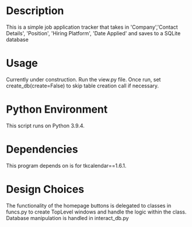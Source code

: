# Description

This is a simple job application tracker that takes in 'Company','Contact Details', 'Position', 'Hiring Platform', 'Date Applied' and saves to a SQLite database

# Usage

Currently under construction. Run the view.py file. Once run, set create_db(create=False) to skip table creation call if necessary.

# Python Environment

This script runs on Python 3.9.4.

# Dependencies

This program depends on is for tkcalendar==1.6.1.

# Design Choices

The functionality of the homepage buttons is delegated to classes in funcs.py to create TopLevel windows and handle the logic within the class. Database manipulation is handled in interact_db.py
